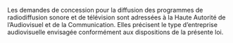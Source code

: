 Les demandes de concession pour la diffusion des programmes de radiodiffusion sonore et de télévision sont adressées à la Haute Autorité de l’Audiovisuel et de la Communication.
Elles précisent le type d’entreprise audiovisuelle envisagée conformément aux dispositions de la présente loi.
